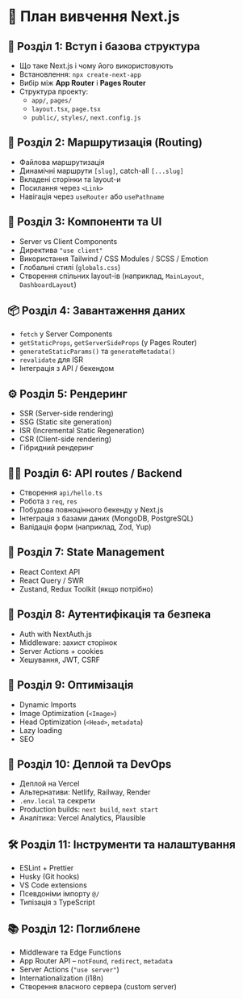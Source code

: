 
# 📘 План вивчення Next.js

## 🔰 Розділ 1: Вступ і базова структура
- Що таке Next.js і чому його використовують
- Встановлення: `npx create-next-app`
- Вибір між **App Router** і **Pages Router**
- Структура проекту:
  - `app/`, `pages/`
  - `layout.tsx`, `page.tsx`
  - `public/`, `styles/`, `next.config.js`

## 🔗 Розділ 2: Маршрутизація (Routing)
- Файлова маршрутизація
- Динамічні маршрути `[slug]`, catch-all `[...slug]`
- Вкладені сторінки та layout-и
- Посилання через `<Link>`
- Навігація через `useRouter` або `usePathname`

## 🧱 Розділ 3: Компоненти та UI
- Server vs Client Components
- Директива `"use client"`
- Використання Tailwind / CSS Modules / SCSS / Emotion
- Глобальні стилі (`globals.css`)
- Створення спільних layout-ів (наприклад, `MainLayout`, `DashboardLayout`)

## 📦 Розділ 4: Завантаження даних
- `fetch` у Server Components
- `getStaticProps`, `getServerSideProps` (у Pages Router)
- `generateStaticParams()` та `generateMetadata()`
- `revalidate` для ISR
- Інтеграція з API / бекендом

## ⚙️ Розділ 5: Рендеринг
- SSR (Server-side rendering)
- SSG (Static site generation)
- ISR (Incremental Static Regeneration)
- CSR (Client-side rendering)
- Гібридний рендеринг

## 🧑‍💻 Розділ 6: API routes / Backend
- Створення `api/hello.ts`
- Робота з `req`, `res`
- Побудова повноцінного бекенду у Next.js
- Інтеграція з базами даних (MongoDB, PostgreSQL)
- Валідація форм (наприклад, Zod, Yup)

## 🧩 Розділ 7: State Management
- React Context API
- React Query / SWR
- Zustand, Redux Toolkit (якщо потрібно)

## 🔐 Розділ 8: Аутентифікація та безпека
- Auth with NextAuth.js
- Middleware: захист сторінок
- Server Actions + cookies
- Хешування, JWT, CSRF

## 🔌 Розділ 9: Оптимізація
- Dynamic Imports
- Image Optimization (`<Image>`)
- Head Optimization (`<Head>`, `metadata`)
- Lazy loading
- SEO

## 🚀 Розділ 10: Деплой та DevOps
- Деплой на Vercel
- Альтернативи: Netlify, Railway, Render
- `.env.local` та секрети
- Production builds: `next build`, `next start`
- Аналітика: Vercel Analytics, Plausible

## 🛠 Розділ 11: Інструменти та налаштування
- ESLint + Prettier
- Husky (Git hooks)
- VS Code extensions
- Псевдоніми імпорту `@/`
- Типізація з TypeScript

## 📚 Розділ 12: Поглиблене
- Middleware та Edge Functions
- App Router API – `notFound`, `redirect`, `metadata`
- Server Actions (`"use server"`)
- Internationalization (i18n)
- Створення власного сервера (custom server)
